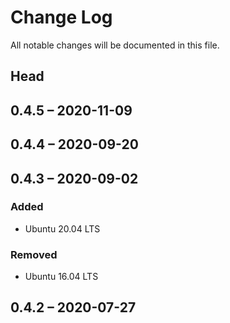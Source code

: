 # Change Log

All notable changes will be documented in this file.

## Head

## 0.4.5 &ndash; 2020-11-09

## 0.4.4 &ndash; 2020-09-20

## 0.4.3 &ndash; 2020-09-02

### Added

* Ubuntu 20.04 LTS

### Removed

* Ubuntu 16.04 LTS

## 0.4.2 &ndash; 2020-07-27
